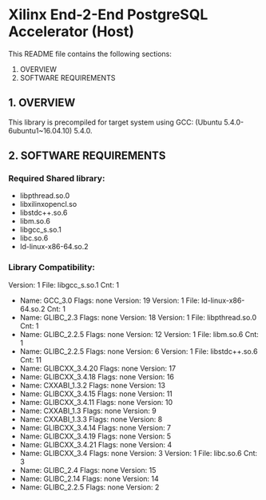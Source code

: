 Xilinx End-2-End PostgreSQL Accelerator (Host)
======================

This README file contains the following sections:
  1. OVERVIEW
  2. SOFTWARE REQUIREMENTS

## 1. OVERVIEW
This library is precompiled for target system using GCC: (Ubuntu 5.4.0-6ubuntu1~16.04.10) 5.4.0.

## 2. SOFTWARE REQUIREMENTS

### Required Shared library:
* libpthread.so.0
* libxilinxopencl.so
* libstdc++.so.6
* libm.so.6
* libgcc_s.so.1
* libc.so.6
* ld-linux-x86-64.so.2

### Library Compatibility:
 Version: 1  File: libgcc_s.so.1  Cnt: 1
   * Name: GCC_3.0  Flags: none  Version: 19
 Version: 1  File: ld-linux-x86-64.so.2  Cnt: 1
   * Name: GLIBC_2.3  Flags: none  Version: 18
 Version: 1  File: libpthread.so.0  Cnt: 1
   * Name: GLIBC_2.2.5  Flags: none  Version: 12
 Version: 1  File: libm.so.6  Cnt: 1
   * Name: GLIBC_2.2.5  Flags: none  Version: 6
 Version: 1  File: libstdc++.so.6  Cnt: 11
   * Name: GLIBCXX_3.4.20  Flags: none  Version: 17
   * Name: GLIBCXX_3.4.18  Flags: none  Version: 16
   * Name: CXXABI_1.3.2  Flags: none  Version: 13
   * Name: GLIBCXX_3.4.15  Flags: none  Version: 11
   * Name: GLIBCXX_3.4.11  Flags: none  Version: 10
   * Name: CXXABI_1.3  Flags: none  Version: 9
   * Name: CXXABI_1.3.3  Flags: none  Version: 8
   * Name: GLIBCXX_3.4.14  Flags: none  Version: 7
   * Name: GLIBCXX_3.4.19  Flags: none  Version: 5
   * Name: GLIBCXX_3.4.21  Flags: none  Version: 4
   * Name: GLIBCXX_3.4  Flags: none  Version: 3
 Version: 1  File: libc.so.6  Cnt: 3
   * Name: GLIBC_2.4  Flags: none  Version: 15
   * Name: GLIBC_2.14  Flags: none  Version: 14
   * Name: GLIBC_2.2.5  Flags: none  Version: 2
